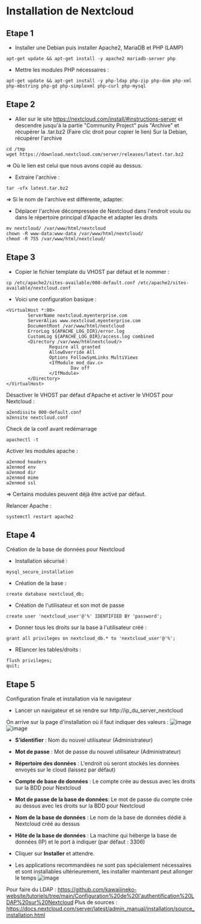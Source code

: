 # Installation de Nextcloud

## Etape 1
* Installer une Debian puis installer Apache2, MariaDB et PHP (LAMP)
```
apt-get update && apt-get install -y apache2 mariadb-server php
```

* Mettre les modules PHP nécessaires : 
```
apt-get update && apt-get install -y php-ldap php-zip php-dom php-xml php-mbstring php-gd php-simplexml php-curl php-mysql
```

## Etape 2
* Aller sur le site https://nextcloud.com/install/#instructions-server et descendre jusqu'à la partie "Community Project" puis "Archive" et récupérer la .tar.bz2 (Faire clic droit pour copier le lien)
Sur la Debian, récupérer l'archive
```
cd /tmp
wget https://download.nextcloud.com/server/releases/latest.tar.bz2
```
=> Où le lien est celui que nous avons copié au dessus.

* Extraire l'archive : 
```
tar -vfx latest.tar.bz2
```
=> Si le nom de l'archive est différente, adapter.

* Déplacer l'archive décompressée de Nextcloud dans l'endroit voulu ou dans le répertoire principal d'Apache et adapter les droits
```
mv nextcloud/ /var/www/html/nextcloud
chown -R www-data:www-data /var/www/html/nextcloud/
chmod -R 755 /var/www/html/nextcloud/
```

## Etape 3

* Copier le fichier template du VHOST par défaut et le nommer : 
```
cp /etc/apache2/sites-available/000-default.conf /etc/apache2/sites-available/nextcloud.conf
```

* Voici une configuration basique : 
```
<VirtualHost *:80>
        ServerName nextcloud.myenterprise.com
        ServerAlias www.nextcloud.myenterprise.com
        DocumentRoot /var/www/html/nextcloud
        ErrorLog ${APACHE_LOG_DIR}/error.log
        CustomLog ${APACHE_LOG_DIR}/access.log combined
        <Directory /var/www/htmlnextcloud/>
                Require all granted
                AllowOverride All
                Options FollowSymLinks MultiViews
                <IfModule mod_dav.c>
                        Dav off
                </IfModule>
        </Directory>
</VirtualHost>
```

Désactiver le VHOST par défaut d'Apache et activer le VHOST pour Nextcloud : 
```
a2endissite 000-default.conf
a2ensite nextcloud.conf
```

Check de la conf avant redémarrage
```
apachectl -t
```
Activer les modules apache : 
```
a2enmod headers
a2enmod env
a2enmod dir
a2enmod mime
a2enmod ssl
```
=> Certains modules peuvent déjà être activé par défaut.

Relancer Apache : 
```
systemctl restart apache2
```

## Etape 4
Création de la base de données pour Nextcloud 

* Installation sécurisé :
```
mysql_secure_installation
```

* Création de la base :
```
create database nextcloud_db;
```

* Création de l'utilisateur et son mot de passe
```
create user 'nextcloud_user'@'%' IDENTIFIED BY 'password'; 
```

* Donner tous les droits sur la base à l'utilisateur créé :
```
grant all privileges on nextcloud_db.* to 'nextcloud_user'@'%';
```

* RElancer les tables/droits :
```
flush privileges;
quit;
```

## Etape 5
Configuration finale et installation via le navigateur

* Lancer un navigateur et se rendre sur http://ip_du_server_nextcloud

On arrive sur la page d'installation où il faut indiquer des valeurs : 
![image](https://github.com/kawaiiineko-website/tutoriels/assets/118014015/b87ae29d-a47c-4978-9b72-a76373ac148d)
![image](https://github.com/kawaiiineko-website/tutoriels/assets/118014015/a2a88aa4-31aa-4aa1-90e1-0fe01469570f)

* **S’identifier** : Nom du nouvel utilisateur (Administrateur)
* **Mot de passe** : Mot de passe du nouvel utilisateur (Administrateur)
* **Répertoire des données** : L'endroit où seront stockés les données envoyés sur le cloud (laissez par défaut)
* **Compte de base de données** : Le compte crée au dessus avec les droits sur la BDD pour Nextcloud
* **Mot de passe de la base de données**: Le mot de passe du compte crée au dessus avec les droits sur la BDD pour Nextcloud
* **Nom de la base de données** : Le nom de la base de données dédié à Nextcloud créé au dessus
* **Hôte de la base de données** : La machine qui héberge la base de données (IP) et le port à indiquer (par défaut : 3306)

* Cliquer sur **Installer** et attendre.
* Les applications recommandées ne sont pas spécialement nécessaires et sont installables ultérieurement, les installer maintenant peut allonger le temps
![image](https://github.com/kawaiiineko-website/tutoriels/assets/118014015/24188b5b-fe31-4f8b-b120-ebcb65e818f6)

Pour faire du LDAP : https://github.com/kawaiiineko-website/tutoriels/tree/main/Configuration%20de%20l'authentification%20LDAP%20sur%20Nextcloud
Plus de sources : https://docs.nextcloud.com/server/latest/admin_manual/installation/source_installation.html

